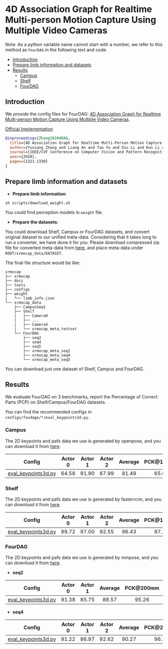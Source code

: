 # 4D Association Graph for Realtime Multi-person Motion Capture Using Multiple Video Cameras
Note: As a python variable name cannot start with a number, we refer to this method as `FourDAG` in the following text and code.

  - [Introduction](#introduction)
  - [Prepare limb information and datasets](#prepare-limb-information-and-datasets)
  - [Results](#results)
    - [Campus](#campus)
    - [Shelf](#shelf)
    - [FourDAG](#fourdag-1)

## Introduction

We provide the config files for FourDAG: [4D Association Graph for Realtime Multi-person Motion Capture Using Multiple Video Cameras](https://arxiv.org/abs/2002.12625).


[Official Implementation](https://github.com/zhangyux15/4d_association)

```BibTeX
@inproceedings{Zhang20204DAG,
  title={4D Association Graph for Realtime Multi-Person Motion Capture Using Multiple Video Cameras},
  author={Yuxiang Zhang and Liang An and Tao Yu and Xiu Li and Kun Li and Yebin Liu},
  journal={IEEE/CVF Conference on Computer Vision and Pattern Recognition},
  year={2020},
  pages={1321-1330}
}
```
## Prepare limb information and datasets

- **Prepare limb information**:

```
sh scripts/download_weight.sh
```
You could find perception models in `weight` file.

- **Prepare the datasets**:

You could download Shelf, Campus or FourDAG datasets, and convert original dataset to our unified meta-data. Considering that it takes long to run a converter, we have done it for you. Please download compressed zip file for converted meta-data from [here](../../docs/en/dataset_preparation.md), and place meta-data under `ROOT/xrmocap_data/DATASET`.

The final file structure would be like:

```text
xrmocap
├── xrmocap
├── docs
├── tools
├── configs
├── weight
|   └── limb_info.json
└── xrmocap_data
    ├── CampusSeq1
    ├── Shelf
    |   ├── Camera0
    |   ├── ...
    |   ├── Camera4
    |   └── xrmocap_meta_testset
    └── FourDAG
        ├── seq2
        ├── seq4
        ├── seq5
        ├── xrmocap_meta_seq2
        ├── xrmocap_meta_seq4
        └── xrmocap_meta_seq5
```
You can download just one dataset of Shelf, Campus and FourDAG.

## Results

We evaluate FourDAG on 3 benchmarks, report the Percentage of Correct Parts (PCP) on Shelf/Campus/FourDAG datasets.

You can find the recommended configs in `configs/foudage/*/eval_keypoints3d.py`.


### Campus

The 2D keypoints and pafs data we use is generated by openpose, and you can download it from [here](/docs/en/dataset_preparation.md#download-converted-meta-data).

| Config | Actor 0 | Actor 1 | Actor 2 | Average | PCK@100mm | MPJPE | PA-MPJPE | Download |
|:------:|:-------:|:--------:|:--------:|:--------:|:--------:|:--------:|:--------:|:--------:|
| [eval_keypoints3d.py](./campus_config/eval_keypoints3d.py) | 64.58 | 91.90 | 87.99 | 81.49 | 65.07 | 287.81 | 168.48 | [log](https://drive.google.com/file/d/15U5lz-zR9JX5s0vuwxdSGJ2f2Z2P-8xo/view?usp=sharing) |


### Shelf

The 2D keypoints and pafs data we use is generated by fasterrcnn, and you can download it from [here](/docs/en/dataset_preparation.md#download-converted-meta-data).

| Config | Actor 0 | Actor 1 | Actor 2 | Average | PCK@100mm | MPJPE | PA-MPJPE | Download |
|:------:|:-------:|:--------:|:--------:|:--------:|:--------:|:--------:|:--------:|:--------:|
| [eval_keypoints3d.py](./shelf_config/eval_keypoints3d.py) | 99.72 | 97.00 | 92.55 | 96.43 | 97.24 | 51.31 | 43.54 | [log](https://drive.google.com/file/d/1QGWRydBaKzLHhHfePxJF1dSeGL_S_owF/view?usp=sharing) |


### FourDAG

The 2D keypoints and pafs data we use is generated by mmpose, and you can download it from [here](/docs/en/dataset_preparation.md#download-converted-meta-data).

- **seq2**

| Config | Actor 0 | Actor 1 | Average | PCK@200mm | MPJPE | PA-MPJPE | Download |
|:-------:|:--------:|:--------:|:--------:|:--------:|:--------:|:--------:|:--------:|
| [eval_keypoints3d.py](./fourdag_config/eval_keypoints3d_seq2.py) | 91.38 | 85.75 | 88.57 | 95.26 | 105.56 | 81.67 | [log](https://drive.google.com/file/d/1ju6kWQ71HjqmiNyyQxoASsiX7tSWopim/view?usp=sharing) |

- **seq4**

| Config | Actor 0 | Actor 1 | Actor 2 | Average | PCK@200mm | MPJPE | PA-MPJPE | Download |
|:-------:|:--------:|:--------:|:--------:|:--------:|:--------:|:--------:|:--------:|:--------:|
| [eval_keypoints3d.py](./fourdag_config/eval_keypoints3d_seq4.py) | 91.22 | 86.97 | 92.62 | 90.27 | 96.26 | 97.71 | 78.94 |[log](https://drive.google.com/file/d/1ju6kWQ71HjqmiNyyQxoASsiX7tSWopim/view?usp=sharing) |
